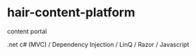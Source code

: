 # hair-content-platform
content portal

.net c# (MVC) / Dependency Injection / LinQ / Razor / Javascript
